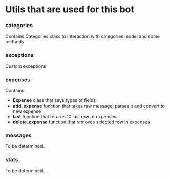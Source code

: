# Utils that are used for this bot

### categories 
Contains Categories class to interaction with categories model and some methods

### exceptions
Custom exceptions

### expenses
Contains:

- **Expense** class that says types of fields
- **add_expense** function that  takes raw message, parses it and convert to new expense
- **last** function that returns 10 last row of expenses
- **delete_expense** function that removes selected row in expenses

### messages
To be determined...

### stats
To be determined...
